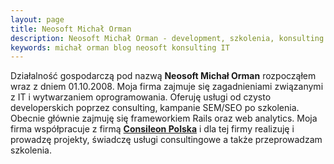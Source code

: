 ```yaml
---
layout: page
title: Neosoft Michał Orman
description: Neosoft Michał Orman - development, szkolenia, konsulting IT, kampanie SEM/SEO.
keywords: michał orman blog neosoft konsulting IT
---
```

Działalność gospodarczą pod nazwą **Neosoft Michał Orman** rozpocząłem wraz z dniem 01.10.2008. Moja firma zajmuje się
zagadnieniami związanymi z IT i wytwarzaniem oprogramowania. Oferuję usługi od czysto developerskich poprzez consulting, kampanie SEM/SEO
po szkolenia. Obecnie głównie zajmuję się frameworkiem Rails oraz web analytics. Moja firma współpracuje
z firmą <a href="http://consileon.pl/">**Consileon Polska**</a> i dla tej firmy realizuję i prowadzę projekty, świadczę
usługi consultingowe a także przeprowadzam szkolenia.